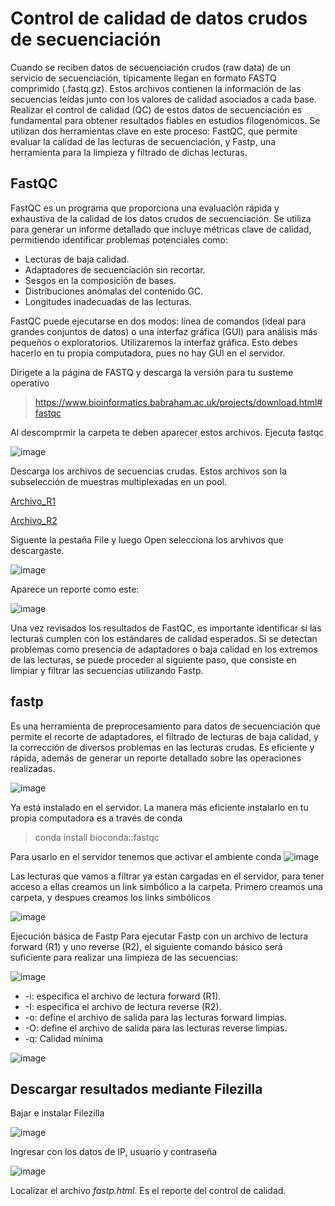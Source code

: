 # Control de calidad de datos crudos de secuenciación 

Cuando se reciben datos de secuenciación crudos (raw data) de un servicio de secuenciación, típicamente llegan en formato FASTQ comprimido (.fastq.gz). 
Estos archivos contienen la información de las secuencias leídas junto con los valores de calidad asociados a cada base.
Realizar el control de calidad (QC) de estos datos de secuenciación es fundamental para obtener resultados fiables 
en estudios filogenómicos. Se utilizan dos herramientas  clave en este proceso: FastQC, que permite evaluar 
la calidad de las lecturas de secuenciación, y Fastp, una herramienta para la limpieza y filtrado de dichas lecturas. 

## FastQC

FastQC es un programa que proporciona una evaluación rápida y exhaustiva de la calidad de los datos crudos de secuenciación. 
Se utiliza para generar un informe detallado que incluye métricas clave de calidad, permitiendo identificar problemas potenciales como:

+ Lecturas de baja calidad.
+ Adaptadores de secuenciación sin recortar.
+ Sesgos en la composición de bases.
+ Distribuciones anómalas del contenido GC.
+ Longitudes inadecuadas de las lecturas.

FastQC puede ejecutarse en dos modos: línea de comandos (ideal para grandes conjuntos de datos) o una interfaz gráfica (GUI) para análisis más pequeños o exploratorios.
Utilizaremos la interfaz gráfica. Esto debes hacerlo en tu propia computadora, pues no hay GUI en el servidor.  

Dirigete a la página de FASTQ y descarga la versión para tu susteme operativo
> https://www.bioinformatics.babraham.ac.uk/projects/download.html#fastqc

Al descomprmir la carpeta te deben aparecer estos archivos. Ejecuta fastqc

![image](https://github.com/user-attachments/assets/d9a731eb-1f2e-4a1a-aa47-3deccf65cc19)

Descarga los archivos de secuencias crudas. Estos archivos son la subselección de muestras multiplexadas en un pool.  



[Archivo_R1](../dddrad/sub_Vlad_1_S8_R1_001.fastq.gz)

[Archivo_R2](../dddrad/sub_Vlad_1_S8_R2_001.fastq.gz)

Siguente la pestaña File y luego Open selecciona los arvhivos que descargaste. 

![image](https://github.com/user-attachments/assets/11f21f27-1f26-4486-bf78-2f42c253072d)

Aparece un reporte como este:

![image](https://github.com/user-attachments/assets/e778ce13-42b8-49b9-b4d2-4800498f534f)

Una vez revisados los resultados de FastQC, es importante identificar si las lecturas cumplen con los estándares de calidad esperados.
Si se detectan problemas como presencia de adaptadores o baja calidad en los extremos de las lecturas, se puede proceder al siguiente paso, 
que consiste en limpiar y filtrar las secuencias utilizando Fastp.

## fastp 

Es una herramienta de preprocesamiento para datos de secuenciación que permite el recorte de adaptadores, el filtrado de lecturas de baja calidad, 
y la corrección de diversos problemas en las lecturas crudas. Es eficiente y rápida, además de generar un reporte detallado sobre las operaciones realizadas.

![image](https://github.com/user-attachments/assets/f08951e7-88eb-4966-bef8-212c8a23cabe)



Ya está instalado en el servidor. La manera más eficiente instalarlo en tu propia computadora es a través de conda
> conda install bioconda::fastqc

Para usarlo en el servidor tenemos que activar el ambiente conda
![image](https://github.com/user-attachments/assets/854b391b-177d-4003-a4fa-a0bab6d3a33c)


Las lecturas que vamos a filtrar ya estan cargadas en el servidor, para tener acceso a ellas creamos un link simbólico a la carpeta. Primero creamos una carpeta,
y despues creamos los links simbólicos

![image](https://github.com/user-attachments/assets/23fb40bc-7c13-474a-a8b9-f36475858a64)


Ejecución básica de Fastp
Para ejecutar Fastp con un archivo de lectura forward (R1) y uno reverse (R2), el siguiente comando básico será suficiente para realizar una limpieza de las secuencias:

![image](https://github.com/user-attachments/assets/85a83080-f0db-4ffc-a0b2-a6c30341afc4)


+ -i: especifica el archivo de lectura forward (R1). 
+ -I: especifica el archivo de lectura reverse (R2). 
+ -o: define el archivo de salida para las lecturas forward limpias. 
+ -O: define el archivo de salida para las lecturas reverse limpias. 
+ -q: Calidad mínima


![image](https://github.com/user-attachments/assets/f662aa1a-d061-499b-9960-14c9d2738f4a)

## Descargar resultados mediante Filezilla

Bajar e instalar Filezilla

![image](https://github.com/user-attachments/assets/37576af7-d65e-4b7c-9697-51b481aaa4dc)

Ingresar con los datos de IP, usuario y contraseña

![image](https://github.com/user-attachments/assets/48ca7164-ffb8-4322-8e5c-342e75e88ef7)

Localizar el archivo _fastp.html_. Es el reporte del control de calidad.


